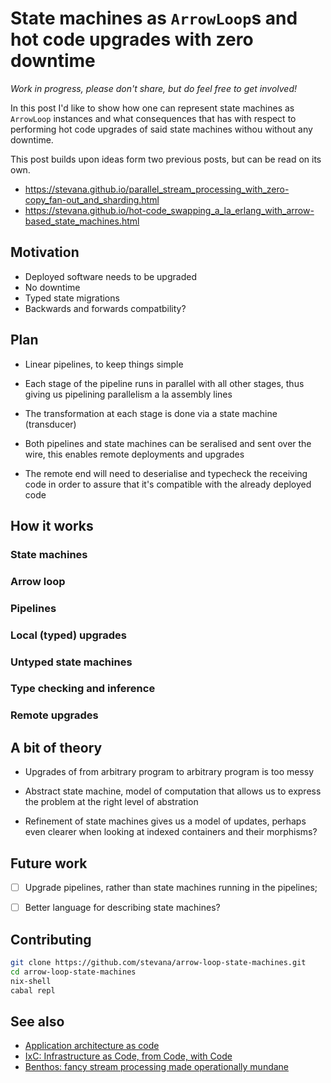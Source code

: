 # State machines as `ArrowLoop`s and hot code upgrades with zero downtime

*Work in progress, please don't share, but do feel free to get involved!*

In this post I'd like to show how one can represent state machines as
`ArrowLoop` instances and what consequences that has with respect to performing
hot code upgrades of said state machines withou without any downtime.

This post builds upon ideas form two previous posts, but can be read on its own.

* https://stevana.github.io/parallel_stream_processing_with_zero-copy_fan-out_and_sharding.html
* https://stevana.github.io/hot-code_swapping_a_la_erlang_with_arrow-based_state_machines.html

## Motivation

* Deployed software needs to be upgraded
* No downtime
* Typed state migrations
* Backwards and forwards compatbility?

## Plan

* Linear pipelines, to keep things simple

* Each stage of the pipeline runs in parallel with all other stages, thus giving
  us pipelining parallelism a la assembly lines

* The transformation at each stage is done via a state machine (transducer)

* Both pipelines and state machines can be seralised and sent over the wire,
  this enables remote deployments and upgrades

* The remote end will need to deserialise and typecheck the receiving code in
  order to assure that it's compatible with the already deployed code

## How it works

### State machines

### Arrow loop

### Pipelines

### Local (typed) upgrades

### Untyped state machines

### Type checking and inference

### Remote upgrades

## A bit of theory

* Upgrades of from arbitrary program to arbitrary program is too messy

* Abstract state machine, model of computation that allows us to express the
  problem at the right level of abstration

* Refinement of state machines gives us a model of updates, perhaps even clearer
  when looking at indexed containers and their morphisms?

## Future work

- [ ] Upgrade pipelines, rather than state machines running in the pipelines;
- [ ] Better language for describing state machines?


## Contributing

```bash
git clone https://github.com/stevana/arrow-loop-state-machines.git
cd arrow-loop-state-machines
nix-shell
cabal repl
```

## See also

* [Application architecture as
  code](https://www.youtube.com/watch?v=vasvpFRPx9c)
* [IxC: Infrastructure as Code, from Code, with
  Code](https://architectelevator.com/cloud/iac-ifc-trends/)
* [Benthos: fancy stream processing made operationally
  mundane](https://www.benthos.dev/)
